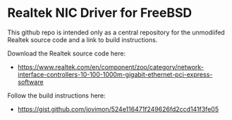 Realtek NIC Driver for FreeBSD
==============================

This github repo is intended only as a central repository for the unmodiifed Realtek source code and a link to build instructions.

Download the Realtek source code here:
- https://www.realtek.com/en/component/zoo/category/network-interface-controllers-10-100-1000m-gigabit-ethernet-pci-express-software

Follow the build instructions here:
- https://gist.github.com/jovimon/524e116471f249626fd2ccd141f3fe05


